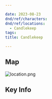 ```yaml
---

date: 2023-08-23
dnd/ref/characters:
dnd/ref/locations:
  - Candlekeep
tags:
title: Candlekeep

---
```


## Map

![location.png](/images/dnd/location.png)

## Key Info

